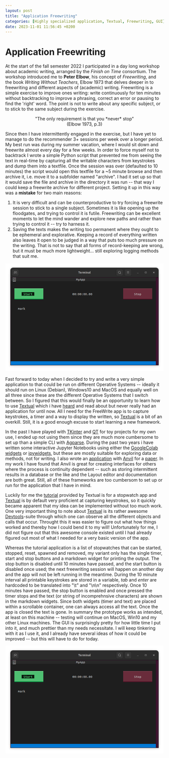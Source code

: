 ```yaml
---
layout: post
title: "Application Freewriting"
categories: [Highly specialized application, Textual, Freewriting, GUI]
date: 2023-11-01 11:56:45 +0200
---
```



# Application Freewriting

At the start of the fall semester 2022 I participated in a day long workshop about
academic writing, arranged by the *Finish on Time* consortium.
The workshop introduced me to **Peter Elbow**, his concept of *Freewriting*,
and the book *Writing Without Teachers*, Elbow 1973 that delves deeper in to
freewriting and different aspects of (academic) writing.
Freewriting is a simple exercise to improve ones writing:
write continuously for ten minutes without backtracking to improve a phrasing,
correct an error or pausing to find the 'right' word. The point is not to write
about any specific subject, or to stick to the same subject during the exercise.

<p style="text-align: center;">
"The only requirement is that you *never* stop"
 <br>  (Elbow 1973, p.3)
</p>

Since then I have intermittently engaged in the exercise, but I have yet to
manage to do the recommender 3+ sessions per week over a longer period.
My best run was during my summer vacation, where I would sit down and freewrite
almost every day for a few weeks. In order to force myself not to backtrack I
wrote a simple Python script that prevented me from seeing the text in
real-time by capturing all the writable characters from keystrokes and
dump them into a textfile. Once the session was over (defaulted to 10 minutes)
the script would open this textfile for a ~5 minute browse and then archive it,
i.e. move it to a subfolder named "archive". I had it set up so that it would
save the file and archive in the directory it was run -- that way I could keep
a freewrite archive for different project.
Setting it up in this way was a **mistake** for two main reasons:
1. It is very difficult and can be counterproductive to try forcing a
freewrite session to stick to a single subject. Sometimes it is like opening up
the floodgates, and trying to control it is futile. Freewriting can be
excellent moments to let the mind wander and explore new paths and rather than
trying to control it -- try to harness it.
2. Saving the texts makes the writing too permanent where they ought to be
ephemeral and explorative. Keeping a record of everything written also leaves
it open to be judged in a way that puts too much pressure on the writing.
That is not to say that all forms of record-keeping are wrong, but it must be
much more lightweight... still exploring logging methods that suit me.

![GUI of Textual-based Freewriting application ](https://github.com/MatJohaDH/MatJohaDH.github.io/blob/gh-pages/assets/images/2023-11-01_TextualFreewrite.png?raw=true)


Fast forward to today when I decided to try and write a very simple application
to that could be run on different Operative Systems -- ideally it should run on
Linux (Debian), Windows10 and MacOS and equally well on all three since these
are the different Operative Systems that I switch between.
So I figured that this would finally be an opportunity to learn how to use
[Textual](https://textual.textualize.io/) which i have
[heard](https://talkpython.fm/episodes/show/336/terminal-magic-with-rich-and-textuals)
and read about but never really had an application for until now.
All I need for the FreeWrite app is to capture keystrokes, a timer
and a way to display the written, so [Textual](https://textual.textualize.io/)
is a bit of an overkill. Still, it is a good enough excuse to start learning
a new framework.

In the past I have played with
[TKinter](https://docs.python.org/3/library/tkinter.html) and
[QT](https://www.qt.io/qt-for-python) for toy projects for
my own use, I ended up not using them since they are much more cumbersome to
set up than a simple CLI with
[Agparse](https://docs.python.org/3/library/argparse.html).
During the past two years i have written some interactive Jupyter Notebooks
using either the [GoogleColab widgets](https://github.com/MatJohaDH/LDA_playground)
or [ipywidgets](https://github.com/DigitalHistory-Lund/elam_stm_prep), but
these are mostly suitable for exploring data or methods, not for writing.
I also  wrote an [application](https://github.com/MatJohaDH/citadel) with
[Anvil](https://anvil.works/) for a
[paper](http://digitalhumanities.org/dhq/vol/17/2/000679/000679.html).
In my work I have found that Anvil is great for creating interfaces for others
where the process is continuity dependent -- such as storing intermittent
results in a database or the like and the Layout editor and documentation are
both great.
Still, all of these frameworks are too cumbersom to set up or run for the
application that I have in mind.

Luckily for me the [tutorial](https://textual.textualize.io/tutorial/) provided
by Textual is for a stopwatch app and [Textual](https://textual.textualize.io/) is by default very
proficient at capturing keystrokes, so it quickly became apparent that my idea
can be implemented without too much work.
One very important thing to note about [Textual](https://textual.textualize.io/) is its rather awesome
[Devtools](https://textual.textualize.io/guide/devtools/)-suite through which
one can observe all the different objects and calls that occur.
Throught this it was easier to figure out what how things worked and thereby
how I could bend it to my will! Unfortunately for me, I did not figure out that
this awesome console existed until I had already figured out most of what I
needed for a very basic version of the app.

Whereas the tutorial application is a list of stopwatches that can be started,
stopped, reset, spawned and removed, my variant only has the single timer,
start and stop buttons and a markdown widget for printing the output.
The stop button is disabled until 10 minutes have passed, and the start button
is disabled once used; the next freewriting session will happen on another day
and the app will not be left running in the meantime. During the 10 minute
interval all printable keystrokes are stored in a variable, *tab* and *enter*
are hardcoded to be translated into "\t" and "\n\n" respectively.
Once 10 minutes have passed, the stop button is enabled and once pressed the
timer stops and the text (or string of incomprehnsive characters) are shown in
the markdown widgets. Since both widgets (timer and text) are placed within a
scrollable container, one can always access all the text. Once the app is closed
the text is gone. In summary the prototype works as intended, at least on this
machine -- testing will  continue on MacOS, Win10 and my other Linux machines.
The GUI is surprisingly pretty for how little time I put into it, and much
prettier than my needs necessitate. I will keep tinkering with it as I use it,
and I already have several ideas of how it could be improved -- but this will
have to do for today.

![GUI of Textual-based Freewriting application ](/assets/images/2023-11-01_TextualFreewrite.png)
